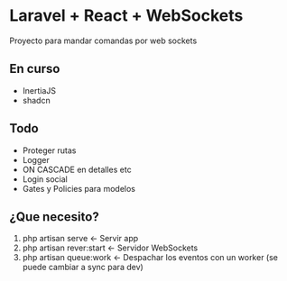 # Laravel + React + WebSockets

Proyecto para mandar comandas por web sockets

## En curso
- InertiaJS
- shadcn

## Todo

- Proteger rutas
- Logger
- ON CASCADE en detalles etc
- Login social
- Gates y Policies para modelos

## ¿Que necesito?

1. php artisan serve <- Servir app
2. php artisan rever:start <- Servidor WebSockets
3. php artisan queue:work  <- Despachar los eventos con un worker (se puede cambiar a sync para dev)